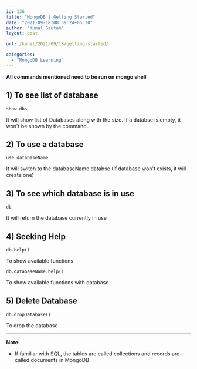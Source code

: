 ```yaml
---
id: 136
title: "MongoDB | Getting Started"
date: "2021-09-18T08:39:24+05:30"
author: "Kunal Gautam"
layout: post

url: /kunal/2021/09/18/getting-started/

categories:
  - "MongoDB Learning"
---
```


**All commands mentioned need to be run on mongo shell**

## 1) To see list of database

`show dbs`

It will show list of Databases along with the size. If a databse is empty, it won't be shown by the command.

## 2) To use a database

`use databaseName`

It will switch to the databaseName databse (If database won't exists, it will create one)

## 3) To see which database is in use

`db`

It will return the database currently in use

## 4) Seeking Help

`db.help()`

To show available functions

`db.databaseName.help()`

To show available functions with database

## 5) Delete Database

`db.dropDatabase()`

To drop the database

---

**Note:**

- If familiar with SQL, the tables are called collections and records are called documents in MongoDB
